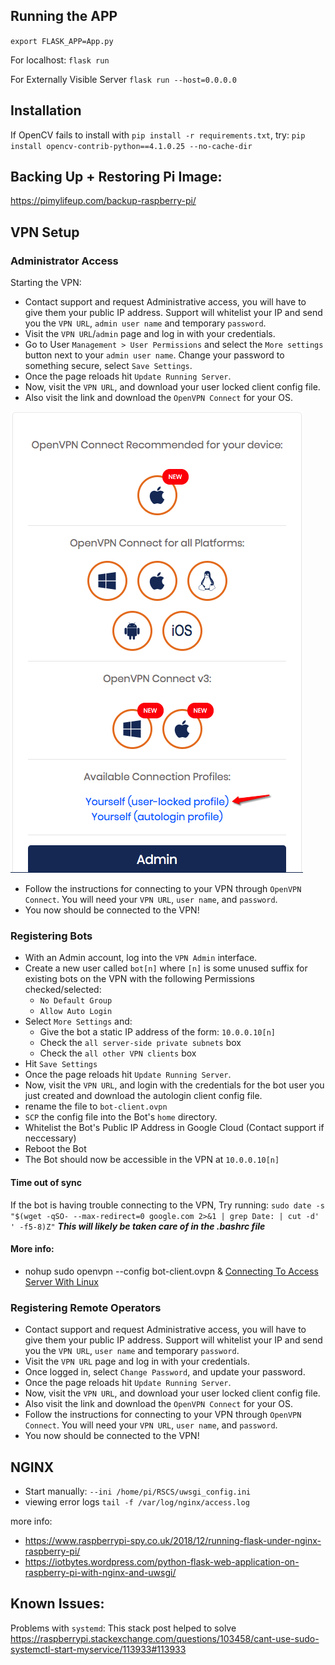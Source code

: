 ## Running the APP
`export FLASK_APP=App.py`

For localhost:
`flask run`

For Externally Visible Server
`flask run --host=0.0.0.0`

## Installation
If OpenCV fails to install with `pip install -r requirements.txt`, try:
`pip install opencv-contrib-python==4.1.0.25 --no-cache-dir`

## Backing Up + Restoring Pi Image:
https://pimylifeup.com/backup-raspberry-pi/

## VPN Setup

### Administrator Access
Starting the VPN:
* Contact support and request Administrative access, you will have to give them your public IP address. Support will whitelist your IP and send you the `VPN URL`, `admin user name` and temporary `password`. 
* Visit the `VPN URL`/`admin` page and log in with your credentials.
* Go to User `Management > User Permissions` and select the `More settings` button next to your `admin user name`. Change your password to something secure, select `Save Settings`.
* Once the page reloads hit `Update Running Server`.
* Now, visit the `VPN URL`, and download your user locked client config file.
* Also visit the link and download the `OpenVPN Connect` for your OS.

![img](img/dl-client-config.png)
* Follow the instructions for connecting to your VPN through `OpenVPN Connect`. You will need your `VPN URL`, `user name`, and `password`.
* You now should be connected to the VPN!

### Registering Bots
* With an Admin account, log into the `VPN Admin` interface.
* Create a new user called `bot[n]` where `[n]` is some unused suffix for existing bots on the VPN with the following Permissions checked/selected:
  * `No Default Group`
  * `Allow Auto Login`
* Select `More Settings` and:
  * Give the bot a static IP address of the form: `10.0.0.10[n]`
  * Check the `all server-side private subnets` box
  * Check the `all other VPN clients` box
* Hit `Save Settings`
* Once the page reloads hit `Update Running Server`.
* Now, visit the `VPN URL`, and login with the credentials for the bot user you just created and download the autologin client config file.
* rename the file to `bot-client.ovpn`
* `SCP` the config file into the Bot's `home` directory.
* Whitelist the Bot's Public IP Address in Google Cloud (Contact support if neccessary)
* Reboot the Bot
* The Bot should now be accessible in the VPN at `10.0.0.10[n]`

#### Time out of sync
If the bot is having trouble connecting to the VPN,
Try running: `sudo date -s "$(wget -qSO- --max-redirect=0 google.com 2>&1 | grep Date: | cut -d' ' -f5-8)Z"`
***This will likely be taken care of in the .bashrc file***

#### More info:
* nohup sudo openvpn --config bot-client.ovpn &
[Connecting To Access Server With Linux](https://openvpn.net/vpn-server-resources/connecting-to-access-server-with-linux/)
  
### Registering Remote Operators
* Contact support and request Administrative access, you will have to give them your public IP address. Support will whitelist your IP and send you the `VPN URL`, `user name` and temporary `password`. 
* Visit the `VPN URL` page and log in with your credentials.
* Once logged in, select `Change Password`, and update your password.
* Once the page reloads hit `Update Running Server`.
* Now, visit the `VPN URL`, and download your user locked client config file.
* Also visit the link and download the `OpenVPN Connect` for your OS.
* Follow the instructions for connecting to your VPN through `OpenVPN Connect`. You will need your `VPN URL`, `user name`, and `password`.
* You now should be connected to the VPN!

## NGINX
* Start manually: `--ini /home/pi/RSCS/uwsgi_config.ini`
* viewing error logs `tail -f /var/log/nginx/access.log`

more info: 
* https://www.raspberrypi-spy.co.uk/2018/12/running-flask-under-nginx-raspberry-pi/
* https://iotbytes.wordpress.com/python-flask-web-application-on-raspberry-pi-with-nginx-and-uwsgi/

## Known Issues:
Problems with `systemd`:
This stack post helped to solve https://raspberrypi.stackexchange.com/questions/103458/cant-use-sudo-systemctl-start-myservice/113933#113933

